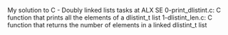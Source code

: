 My solution to C - Doubly linked lists tasks at ALX SE
0-print_dlistint.c: C function that prints all the elements of a dlistint_t list
1-dlistint_len.c: C function that returns the number of elements in a linked dlistint_t list
